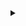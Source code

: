 <details>
<summary></summary>
sd3_arch
digraph D {
    splines=false;
    node [shape=box, color=black, fontsize=12, height=0.1, width=0.1];
    input1[label="Observation"];
    input2[shape=record, label="Observation|Action"];
    subgraph cluster_actor{
        label="Actor";
        labeljust="l";
        graph[style=dotted];
        actor [shape=record, label="{Dense(400)|ReLU|Dense(300)|ReLU|Dense(Action space)|Tanh}"]
    }
    subgraph cluster_critic{
        label="Critic";
        labeljust="l";
        graph[style=dotted];
        critic [shape=record, label="{Dense(400)|ReLU|Dense(300)|ReLU|Dense(1)}"]
    }    
    input1 -> actor:n;
    input2 -> critic:n;
    actor:s -> pi;
    critic:s -> v;
    pi[label="Action"];
    v[label="Value"]
}
sd3_arch
</details>